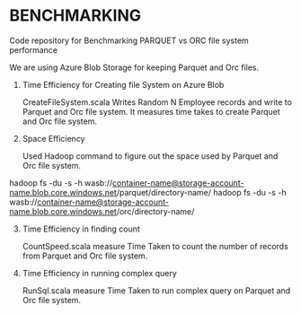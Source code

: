 # BENCHMARKING
Code repository for Benchmarking PARQUET vs ORC file system performance

We are using Azure Blob Storage for keeping Parquet and Orc files.

1. Time Efficiency for Creating file System on Azure Blob

    CreateFileSystem.scala Writes Random N Employee records and write to Parquet and Orc file system.
    It measures time takes to create Parquet and Orc file system.
    
2. Space Efficiency

   Used Hadoop command to figure out the space used by Parquet and Orc file system.
   
  hadoop fs -du -s -h  wasb://container-name@storage-account-name.blob.core.windows.net/parquet/directory-name/
  hadoop fs -du -s -h  wasb://container-name@storage-account-name.blob.core.windows.net/orc/directory-name/
  
3. Time Efficiency in finding count

    CountSpeed.scala measure Time Taken to count the number of records from Parquet and Orc file system.
    
4. Time Efficiency in running complex query

    RunSql.scala measure Time Taken to run complex query on Parquet and Orc file system.
   
  
    
